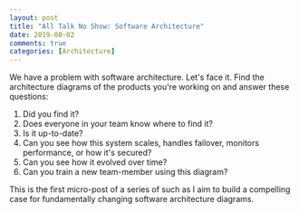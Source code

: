 ```yaml
---
layout: post
title: "All Talk No Show: Software Architecture"
date: 2019-08-02
comments: true
categories: [Architecture]
---
```


We have a problem with software architecture. Let's face it. Find the architecture diagrams of the products you're working on and answer these questions:

1. Did you find it?
2. Does everyone in your team know where to find it?
3. Is it up-to-date?
4. Can you see how this system scales, handles failover, monitors performance, or how it's secured?
5. Can you see how it evolved over time?
6. Can you train a new team-member using this diagram?

This is the first micro-post of a series of such as I aim to build a compelling case for fundamentally changing software architecture diagrams.